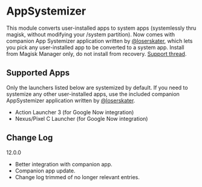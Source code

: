 # AppSystemizer
This module converts user-installed apps to system apps (systemlessly thru magisk, without modifying your /system partition). Now comes with companion App Systemizer application written by [@loserskater](https://github.com/loserskater), which lets you pick any user-installed app to be converted to a system app. Install from Magisk Manager only, do not install from recovery. [Support thread](https://forum.xda-developers.com/showthread.php?t=3477512).

## Supported Apps
Only the launchers listed below are systemized by default. If you need to systemize any other user-installed apps, use the included companion AppSystemizer application written by [@loserskater](https://github.com/loserskater).
* Action Launcher 3 (for Google Now integration)
* Nexus/Pixel C Launcher (for Google Now integration)


## Change Log
12.0.0
  - Better integration with companion app.
  - Companion app update.
  - Change log trimmed of no longer relevant entries.
